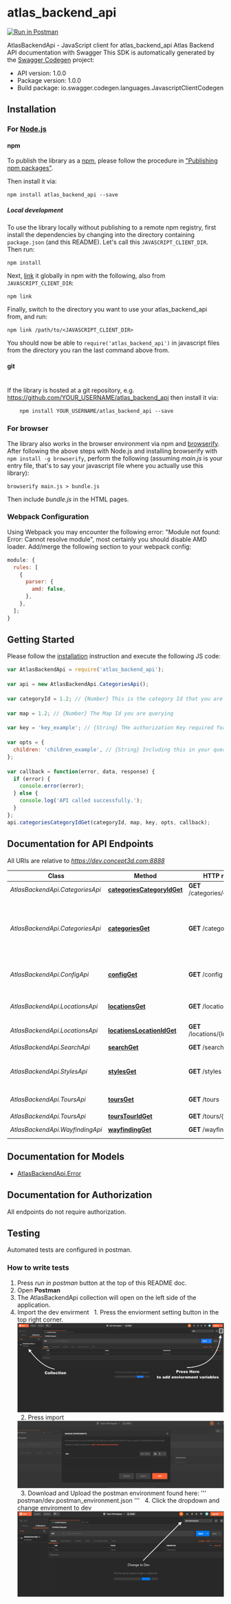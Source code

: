 # atlas_backend_api

[![Run in Postman](https://run.pstmn.io/button.svg)](https://app.getpostman.com/run-collection/d626f5955e9a0e52d3c0)

AtlasBackendApi - JavaScript client for atlas_backend_api
Atlas Backend API documentation with Swagger
This SDK is automatically generated by the [Swagger Codegen](https://github.com/swagger-api/swagger-codegen) project:

- API version: 1.0.0
- Package version: 1.0.0
- Build package: io.swagger.codegen.languages.JavascriptClientCodegen

## Installation

### For [Node.js](https://nodejs.org/)

#### npm

To publish the library as a [npm](https://www.npmjs.com/),
please follow the procedure in ["Publishing npm packages"](https://docs.npmjs.com/getting-started/publishing-npm-packages).

Then install it via:

```shell
npm install atlas_backend_api --save
```

##### Local development

To use the library locally without publishing to a remote npm registry, first install the dependencies by changing
into the directory containing `package.json` (and this README). Let's call this `JAVASCRIPT_CLIENT_DIR`. Then run:

```shell
npm install
```

Next, [link](https://docs.npmjs.com/cli/link) it globally in npm with the following, also from `JAVASCRIPT_CLIENT_DIR`:

```shell
npm link
```

Finally, switch to the directory you want to use your atlas_backend_api from, and run:

```shell
npm link /path/to/<JAVASCRIPT_CLIENT_DIR>
```

You should now be able to `require('atlas_backend_api')` in javascript files from the directory you ran the last
command above from.

#### git

#

If the library is hosted at a git repository, e.g.
https://github.com/YOUR_USERNAME/atlas_backend_api
then install it via:

```shell
    npm install YOUR_USERNAME/atlas_backend_api --save
```

### For browser

The library also works in the browser environment via npm and [browserify](http://browserify.org/). After following
the above steps with Node.js and installing browserify with `npm install -g browserify`,
perform the following (assuming _main.js_ is your entry file, that's to say your javascript file where you actually
use this library):

```shell
browserify main.js > bundle.js
```

Then include _bundle.js_ in the HTML pages.

### Webpack Configuration

Using Webpack you may encounter the following error: "Module not found: Error:
Cannot resolve module", most certainly you should disable AMD loader. Add/merge
the following section to your webpack config:

```javascript
module: {
  rules: [
    {
      parser: {
        amd: false,
      },
    },
  ];
}
```

## Getting Started

Please follow the [installation](#installation) instruction and execute the following JS code:

```javascript
var AtlasBackendApi = require('atlas_backend_api');

var api = new AtlasBackendApi.CategoriesApi();

var categoryId = 1.2; // {Number} This is the category Id that you are asking information about

var map = 1.2; // {Number} The Map Id you are querying

var key = 'key_example'; // {String} THe authorization Key required for use by the Map.

var opts = {
  children: 'children_example', // {String} Including this in your query will return the list of children categories and locations under the queried category.
};

var callback = function(error, data, response) {
  if (error) {
    console.error(error);
  } else {
    console.log('API called successfully.');
  }
};
api.categoriesCategoryIdGet(categoryId, map, key, opts, callback);
```

## Documentation for API Endpoints

All URIs are relative to _https://dev.concept3d.com:8888_

| Class                           | Method                                                                       | HTTP request                     | Description                                                                      |
| ------------------------------- | ---------------------------------------------------------------------------- | -------------------------------- | -------------------------------------------------------------------------------- |
| _AtlasBackendApi.CategoriesApi_ | [**categoriesCategoryIdGet**](docs/CategoriesApi.md#categoriesCategoryIdGet) | **GET** /categories/{categoryId} | Categories summary                                                               |
| _AtlasBackendApi.CategoriesApi_ | [**categoriesGet**](docs/CategoriesApi.md#categoriesGet)                     | **GET** /categories              | endpoint dedicated to information about categories and their children locations. |
| _AtlasBackendApi.ConfigApi_     | [**configGet**](docs/ConfigApi.md#configGet)                                 | **GET** /config                  | endpoint to return map configuration information                                 |
| _AtlasBackendApi.LocationsApi_  | [**locationsGet**](docs/LocationsApi.md#locationsGet)                        | **GET** /locations               | Locations Endpoint. Does not use a location ID                                   |
| _AtlasBackendApi.LocationsApi_  | [**locationsLocationIdGet**](docs/LocationsApi.md#locationsLocationIdGet)    | **GET** /locations/{locationId}  | locations summary                                                                |
| _AtlasBackendApi.SearchApi_     | [**searchGet**](docs/SearchApi.md#searchGet)                                 | **GET** /search                  | search summary                                                                   |
| _AtlasBackendApi.StylesApi_     | [**stylesGet**](docs/StylesApi.md#stylesGet)                                 | **GET** /styles                  | styles API returns CSS for Styles from CMS                                       |
| _AtlasBackendApi.ToursApi_      | [**toursGet**](docs/ToursApi.md#toursGet)                                    | **GET** /tours                   | Tours API without a Tour ID                                                      |
| _AtlasBackendApi.ToursApi_      | [**toursTourIdGet**](docs/ToursApi.md#toursTourIdGet)                        | **GET** /tours/{tourId}          |
| _AtlasBackendApi.WayfindingApi_ | [**wayfindingGet**](docs/WayfindingApi.md#wayfindingGet)                     | **GET** /wayfinding              | search summary                                                                   |

## Documentation for Models

- [AtlasBackendApi.Error](docs/Error.md)

## Documentation for Authorization

All endpoints do not require authorization.

## Testing

Automated tests are configured in postman.

### How to write tests

1. Press _run in postman_ button at the top of this README doc.
2. Open **Postman**
3. The AtlasBackendApi collection will open on the left side of the application.
4. Import the dev envirment
   &nbsp;&nbsp;1. Press the enviorment setting button in the top right corner.</br>
   ![alt text](https://github.com/concept3D/api_documentation/blob/master/miscellaneous/Postman1.png)
   &nbsp;&nbsp;2. Press import
   ![alt text](https://github.com/concept3D/api_documentation/blob/master/miscellaneous/Postman2.png)
   &nbsp;&nbsp;3. Download and Upload the postman environment found here:
   '''
   postman/dev.postman_environment.json
   '''
   &nbsp;&nbsp;4. Click the dropdown and change enviroment to dev
   ![alt text](https://github.com/concept3D/api_documentation/blob/master/miscellaneous/Postman3.png)
